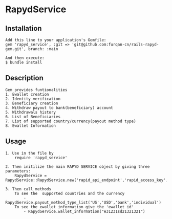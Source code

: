 # RapydService

## Installation

    Add this line to your application's Gemfile:
    gem 'rapyd_service', :git => 'git@github.com:furqan-cn/rails-rapyd-gem.git', branch: :main

    And then execute:
    $ bundle install


## Description
    Gem provides funtionalities
    1. Ewallet creation
    2. Identity verification
    3. Beneficiary creation
    4. Withdraw payout to bank(beneficiary) account
    5. Withdrawals history
    6. List of Beneficiaries
    7. List of supported country/currency(payout method type)
    8. Ewallet Information

## Usage
    1. Use in the file by 
        require 'rapyd_service'

    2. Then initilize the main RAPYD SERVICE object by giving three parameters:
        RapydService = RapydService::RapydService.new('rapid_api_endpoint','rapid_access_key','rapyd_secret_key')

    3. Then call methods
        To see the  supported countries and the currency 
            - RapydService.payout_method_type_list('US','USD','bank','individual')
        To see the ewallet information give the 'ewallet id' 
            - RapydService.wallet_information("e31231sd21321321")
